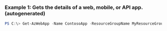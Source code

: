 ### Example 1: Gets the details of a web, mobile, or API app. (autogenerated)
```powershell
PS C:\> Get-AzWebApp -Name ContosoApp -ResourceGroupName MyResourceGroup
```

